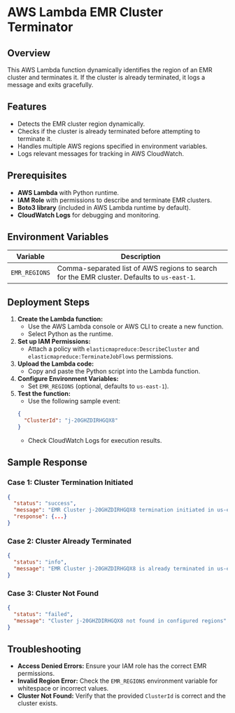 # AWS Lambda EMR Cluster Terminator

## Overview

This AWS Lambda function dynamically identifies the region of an EMR cluster and terminates it. If the cluster is already terminated, it logs a message and exits gracefully.

## Features

- Detects the EMR cluster region dynamically.
- Checks if the cluster is already terminated before attempting to terminate it.
- Handles multiple AWS regions specified in environment variables.
- Logs relevant messages for tracking in AWS CloudWatch.

## Prerequisites

- **AWS Lambda** with Python runtime.
- **IAM Role** with permissions to describe and terminate EMR clusters.
- **Boto3 library** (included in AWS Lambda runtime by default).
- **CloudWatch Logs** for debugging and monitoring.

## Environment Variables

| Variable      | Description                                                                                 |
| ------------- | ------------------------------------------------------------------------------------------- |
| `EMR_REGIONS` | Comma-separated list of AWS regions to search for the EMR cluster. Defaults to `us-east-1`. |


## Deployment Steps

1. **Create the Lambda function:**
   - Use the AWS Lambda console or AWS CLI to create a new function.
   - Select Python as the runtime.
2. **Set up IAM Permissions:**
   - Attach a policy with `elasticmapreduce:DescribeCluster` and `elasticmapreduce:TerminateJobFlows` permissions.
3. **Upload the Lambda code:**
   - Copy and paste the Python script into the Lambda function.
4. **Configure Environment Variables:**
   - Set `EMR_REGIONS` (optional, defaults to `us-east-1`).
5. **Test the function:**
   - Use the following sample event:
   ```json
   {
     "ClusterId": "j-20GHZDIRHGQX8"
   }
   ```
   - Check CloudWatch Logs for execution results.

## Sample Response

### Case 1: Cluster Termination Initiated

```json
{
  "status": "success",
  "message": "EMR Cluster j-20GHZDIRHGQX8 termination initiated in us-east-1",
  "response": {...}
}
```

### Case 2: Cluster Already Terminated

```json
{
  "status": "info",
  "message": "EMR Cluster j-20GHZDIRHGQX8 is already terminated in us-east-1."
}
```

### Case 3: Cluster Not Found

```json
{
  "status": "failed",
  "message": "Cluster j-20GHZDIRHGQX8 not found in configured regions"
}
```

## Troubleshooting

- **Access Denied Errors:** Ensure your IAM role has the correct EMR permissions.
- **Invalid Region Error:** Check the `EMR_REGIONS` environment variable for whitespace or incorrect values.
- **Cluster Not Found:** Verify that the provided `ClusterId` is correct and the cluster exists.



